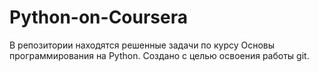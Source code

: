 # Python-on-Coursera

В репозитории находятся решенные задачи по курсу Основы программирования на Python. Создано с целью освоения работы git.
